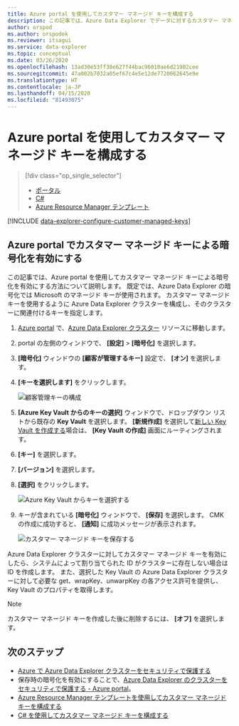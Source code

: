 ```yaml
---
title: Azure portal を使用してカスタマー マネージド キーを構成する
description: この記事では、Azure Data Explorer でデータに対するカスタマー マネージド キーの暗号化を構成する方法について説明します。
author: orspod
ms.author: orspodek
ms.reviewer: itsagui
ms.service: data-explorer
ms.topic: conceptual
ms.date: 03/26/2020
ms.openlocfilehash: 13ad30e53ff38e627f44bac96010ae6d21902cee
ms.sourcegitcommit: 47a002b7032a05ef67c4e5e12de7720062645e9e
ms.translationtype: HT
ms.contentlocale: ja-JP
ms.lasthandoff: 04/15/2020
ms.locfileid: "81493075"
---
```

# <a name="configure-customer-managed-keys-using-the-azure-portal"></a>Azure portal を使用してカスタマー マネージド キーを構成する

> [!div class="op_single_selector"]
> * [ポータル](customer-managed-keys-portal.md)
> * [C#](customer-managed-keys-csharp.md)
> * [Azure Resource Manager テンプレート](customer-managed-keys-resource-manager.md)

[!INCLUDE [data-explorer-configure-customer-managed-keys](includes/data-explorer-configure-customer-managed-keys.md)]

## <a name="enable-encryption-with-customer-managed-keys-in-the-azure-portal"></a>Azure portal でカスタマー マネージド キーによる暗号化を有効にする

この記事では、Azure portal を使用してカスタマー マネージド キーによる暗号化を有効にする方法について説明します。 既定では、Azure Data Explorer の暗号化では Microsoft のマネージド キーが使用されます。 カスタマー マネージド キーを使用するように Azure Data Explorer クラスターを構成し、そのクラスターに関連付けるキーを指定します。

1. [Azure portal](https://portal.azure.com/) で、[Azure Data Explorer クラスター](create-cluster-database-portal.md#create-a-cluster) リソースに移動します。 
1. portal の左側のウィンドウで、 **[設定]**  >  **[暗号化]** を選択します。
1. **[暗号化]** ウィンドウの **[顧客が管理するキー]** 設定で、 **[オン]** を選択します。
1. **[キーを選択します]** をクリックします。

    ![顧客管理キーの構成](media/customer-managed-keys-portal/cmk-encryption-setting.png)

1. **[Azure Key Vault からのキーの選択]** ウィンドウで、ドロップダウン リストから既存の **Key Vault** を選択します。 **[新規作成]** を選択して[新しい Key Vault を作成する](/azure/key-vault/quick-create-portal#create-a-vault)場合は、 **[Key Vault の作成]** 画面にルーティングされます。

1. **[キー]** を選択します。
1. **[バージョン]** を選択します。
1. **[選択]** をクリックします。

    ![Azure Key Vault からキーを選択する](media/customer-managed-keys-portal/cmk-key-vault.png)

1. キーが含まれている **[暗号化]** ウィンドウで、 **[保存]** を選択します。 CMK の作成に成功すると、 **[通知]** に成功メッセージが表示されます。

    ![カスタマー マネージド キーを保存する](media/customer-managed-keys-portal/cmk-encryption-setting.png)

Azure Data Explorer クラスターに対してカスタマー マネージド キーを有効にしたら、システムによって割り当てられた ID がクラスターに存在しない場合は ID を作成します。 また、選択した Key Vault の Azure Data Explorer クラスターに対して必要な get、wrapKey、unwarpKey の各アクセス許可を提供し、Key Vault のプロパティを取得します。 

> [!NOTE]
> カスタマー マネージド キーを作成した後に削除するには、 **[オフ]** を選択します。

## <a name="next-steps"></a>次のステップ

* [Azure で Azure Data Explorer クラスターをセキュリティで保護する](security.md)
* 保存時の暗号化を有効にすることで、[Azure Data Explorer のクラスターをセキュリティで保護する - Azure portal](manage-cluster-security.md)。
* [Azure Resource Manager テンプレートを使用してカスタマー マネージド キーを構成する](customer-managed-keys-resource-manager.md)
* [C# を使用してカスタマー マネージド キーを構成する](customer-managed-keys-csharp.md)



